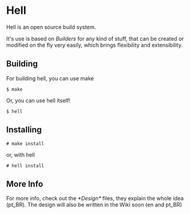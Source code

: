Hell
====

Hell is an open source build system.

It's use is based on _Builders_ for any kind of stuff, that can be created or
modified on the fly very easily, which brings flexibility and extensibility.

Building
--------

For building hell, you can use make

    $ make

Or, you can use hell itself!

    $ hell

Installing
----------

    # make install

or, with hell

    # hell install

More Info
---------

For more info, check out the _\*Design\*_ files, they explain the whole idea (pt\_BR).
The design will also be written in the Wiki soon (en and pt\_BR)
